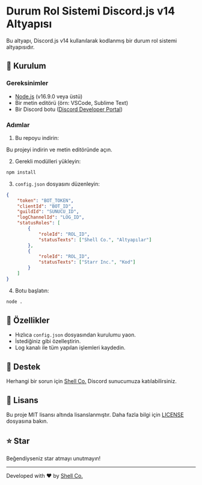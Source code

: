 # Durum Rol Sistemi Discord.js v14 Altyapısı

Bu altyapı, Discord.js v14 kullanılarak kodlanmış bir durum rol sistemi altyapısıdır.

## 🔧 Kurulum

### Gereksinimler
- [Node.js](https://nodejs.org/en/) (v16.9.0 veya üstü)
- Bir metin editörü (örn: VSCode, Sublime Text)
- Bir Discord botu ([Discord Developer Portal](https://discord.com/developers/applications))

### Adımlar
1. Bu repoyu indirin:

Bu projeyi indirin ve metin editöründe açın.

2. Gerekli modülleri yükleyin:
```bash
npm install
```

3. `config.json` dosyasını düzenleyin:
```json
{
    "token": "BOT_TOKEN",
    "clientId": "BOT_ID",
    "guildId": "SUNUCU_ID",
    "logChannelId": "LOG_ID",
    "statusRoles": [
        {
            "roleId": "ROL_ID",
            "statusTexts": ["Shell Co.", "Altyapılar"]
        },
        {
            "roleId": "ROL_ID",
            "statusTexts": ["Starr Inc.", "Kod"]
        }
    ]
}
```

4. Botu başlatın:
```bash
node .
```

## 📝 Özellikler
- Hızlıca ``config.json`` dosyasından kurulumu yaon.
- İstediğiniz gibi özelleştirin.
- Log kanalı ile tüm yapılan işlemleri kaydedin.

## 🤝 Destek
Herhangi bir sorun için [Shell Co.](https://discord.gg/ekePqzFJUz) Discord sunucumuza katılabilirsiniz.

## 📜 Lisans
Bu proje MIT lisansı altında lisanslanmıştır. Daha fazla bilgi için [LICENSE](LICENSE) dosyasına bakın.

## ⭐ Star
Beğendiyseniz star atmayı unutmayın!

---
Developed with ❤️ by [Shell Co.](https://discord.gg/ekePqzFJUz)
